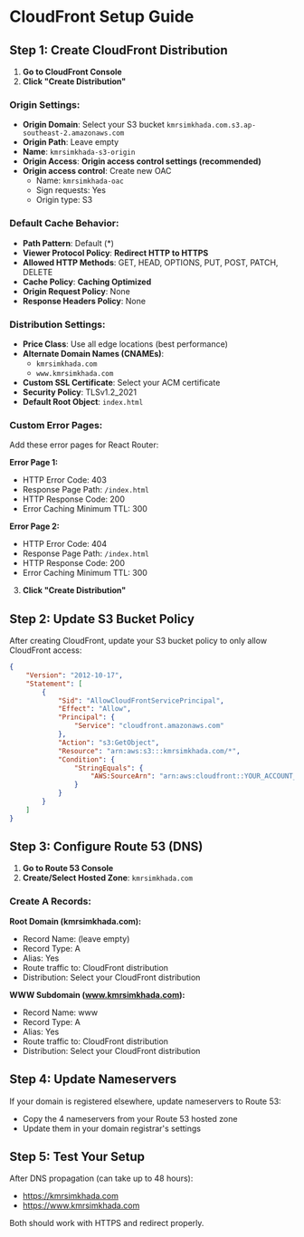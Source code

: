 # CloudFront Setup Guide

## Step 1: Create CloudFront Distribution

1. **Go to CloudFront Console**
2. **Click "Create Distribution"**

### Origin Settings:
- **Origin Domain**: Select your S3 bucket `kmrsimkhada.com.s3.ap-southeast-2.amazonaws.com`
- **Origin Path**: Leave empty
- **Name**: `kmrsimkhada-s3-origin`
- **Origin Access**: **Origin access control settings (recommended)**
- **Origin access control**: Create new OAC
  - Name: `kmrsimkhada-oac`
  - Sign requests: Yes
  - Origin type: S3

### Default Cache Behavior:
- **Path Pattern**: Default (*)
- **Viewer Protocol Policy**: **Redirect HTTP to HTTPS**
- **Allowed HTTP Methods**: GET, HEAD, OPTIONS, PUT, POST, PATCH, DELETE
- **Cache Policy**: **Caching Optimized**
- **Origin Request Policy**: None
- **Response Headers Policy**: None

### Distribution Settings:
- **Price Class**: Use all edge locations (best performance)
- **Alternate Domain Names (CNAMEs)**: 
  - `kmrsimkhada.com`
  - `www.kmrsimkhada.com`
- **Custom SSL Certificate**: Select your ACM certificate
- **Security Policy**: TLSv1.2_2021
- **Default Root Object**: `index.html`

### Custom Error Pages:
Add these error pages for React Router:

**Error Page 1:**
- HTTP Error Code: 403
- Response Page Path: `/index.html`
- HTTP Response Code: 200
- Error Caching Minimum TTL: 300

**Error Page 2:**
- HTTP Error Code: 404
- Response Page Path: `/index.html`
- HTTP Response Code: 200
- Error Caching Minimum TTL: 300

3. **Click "Create Distribution"**

## Step 2: Update S3 Bucket Policy

After creating CloudFront, update your S3 bucket policy to only allow CloudFront access:

```json
{
    "Version": "2012-10-17",
    "Statement": [
        {
            "Sid": "AllowCloudFrontServicePrincipal",
            "Effect": "Allow",
            "Principal": {
                "Service": "cloudfront.amazonaws.com"
            },
            "Action": "s3:GetObject",
            "Resource": "arn:aws:s3:::kmrsimkhada.com/*",
            "Condition": {
                "StringEquals": {
                    "AWS:SourceArn": "arn:aws:cloudfront::YOUR_ACCOUNT_ID:distribution/YOUR_DISTRIBUTION_ID"
                }
            }
        }
    ]
}
```

## Step 3: Configure Route 53 (DNS)

1. **Go to Route 53 Console**
2. **Create/Select Hosted Zone**: `kmrsimkhada.com`

### Create A Records:

**Root Domain (kmrsimkhada.com):**
- Record Name: (leave empty)
- Record Type: A
- Alias: Yes
- Route traffic to: CloudFront distribution
- Distribution: Select your CloudFront distribution

**WWW Subdomain (www.kmrsimkhada.com):**
- Record Name: www
- Record Type: A
- Alias: Yes
- Route traffic to: CloudFront distribution
- Distribution: Select your CloudFront distribution

## Step 4: Update Nameservers

If your domain is registered elsewhere, update nameservers to Route 53:
- Copy the 4 nameservers from your Route 53 hosted zone
- Update them in your domain registrar's settings

## Step 5: Test Your Setup

After DNS propagation (can take up to 48 hours):
- https://kmrsimkhada.com
- https://www.kmrsimkhada.com

Both should work with HTTPS and redirect properly.